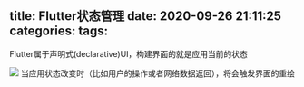 title: Flutter状态管理
date: 2020-09-26 21:11:25
categories:
tags:
---
Flutter属于声明式(declarative)UI，构建界面的就是应用当前的状态
<!--more-->
![](/img/20092601.png)
当应用状态改变时（比如用户的操作或者网络数据返回），将会触发界面的重绘